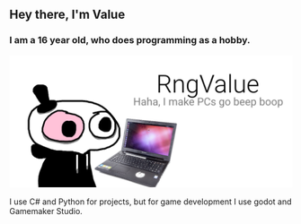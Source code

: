 ## Hey there, I'm Value
### I am a 16 year old, who does programming as a hobby.
![I am a 16 year old, who does programming as a hobby.](https://github.com/RngValue/RngValue/blob/main/githubpic1.png)

I use C# and Python for projects, but for game development I use godot and Gamemaker Studio.
